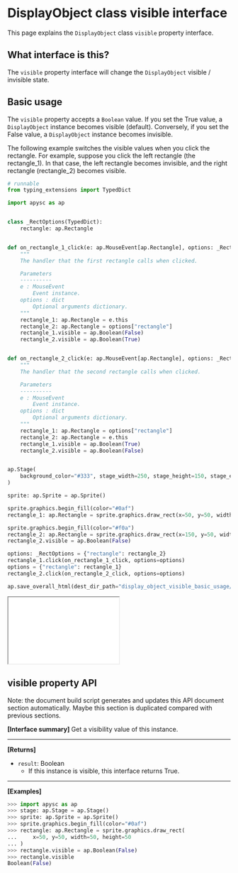 # DisplayObject class visible interface

This page explains the `DisplayObject` class `visible` property interface.

## What interface is this?

The `visible` property interface will change the `DisplayObject` visible / invisible state.

## Basic usage

The `visible` property accepts a `Boolean` value. If you set the True value, a `DisplayObject` instance becomes visible (default). Conversely, if you set the False value, a `DisplayObject` instance becomes invisible.

The following example switches the visible values when you click the rectangle. For example, suppose you click the left rectangle (the rectangle_1). In that case, the left rectangle becomes invisible, and the right rectangle (rectangle_2) becomes visible.

```py
# runnable
from typing_extensions import TypedDict

import apysc as ap


class _RectOptions(TypedDict):
    rectangle: ap.Rectangle


def on_rectangle_1_click(e: ap.MouseEvent[ap.Rectangle], options: _RectOptions) -> None:
    """
    The handler that the first rectangle calls when clicked.

    Parameters
    ----------
    e : MouseEvent
        Event instance.
    options : dict
        Optional arguments dictionary.
    """
    rectangle_1: ap.Rectangle = e.this
    rectangle_2: ap.Rectangle = options["rectangle"]
    rectangle_1.visible = ap.Boolean(False)
    rectangle_2.visible = ap.Boolean(True)


def on_rectangle_2_click(e: ap.MouseEvent[ap.Rectangle], options: _RectOptions) -> None:
    """
    The handler that the second rectangle calls when clicked.

    Parameters
    ----------
    e : MouseEvent
        Event instance.
    options : dict
        Optional arguments dictionary.
    """
    rectangle_1: ap.Rectangle = options["rectangle"]
    rectangle_2: ap.Rectangle = e.this
    rectangle_1.visible = ap.Boolean(True)
    rectangle_2.visible = ap.Boolean(False)


ap.Stage(
    background_color="#333", stage_width=250, stage_height=150, stage_elem_id="stage"
)

sprite: ap.Sprite = ap.Sprite()

sprite.graphics.begin_fill(color="#0af")
rectangle_1: ap.Rectangle = sprite.graphics.draw_rect(x=50, y=50, width=50, height=50)

sprite.graphics.begin_fill(color="#f0a")
rectangle_2: ap.Rectangle = sprite.graphics.draw_rect(x=150, y=50, width=50, height=50)
rectangle_2.visible = ap.Boolean(False)

options: _RectOptions = {"rectangle": rectangle_2}
rectangle_1.click(on_rectangle_1_click, options=options)
options = {"rectangle": rectangle_1}
rectangle_2.click(on_rectangle_2_click, options=options)

ap.save_overall_html(dest_dir_path="display_object_visible_basic_usage/")
```

<iframe src="static/display_object_visible_basic_usage/index.html" width="250" height="150"></iframe>


## visible property API

<!-- Docstring: apysc._display.visible_interface.VisibleInterface.visible -->

<span class="inconspicuous-txt">Note: the document build script generates and updates this API document section automatically. Maybe this section is duplicated compared with previous sections.</span>

**[Interface summary]** Get a visibility value of this instance.<hr>

**[Returns]**

- `result`: Boolean
  - If this instance is visible, this interface returns True.

<hr>

**[Examples]**

```py
>>> import apysc as ap
>>> stage: ap.Stage = ap.Stage()
>>> sprite: ap.Sprite = ap.Sprite()
>>> sprite.graphics.begin_fill(color="#0af")
>>> rectangle: ap.Rectangle = sprite.graphics.draw_rect(
...     x=50, y=50, width=50, height=50
... )
>>> rectangle.visible = ap.Boolean(False)
>>> rectangle.visible
Boolean(False)
```